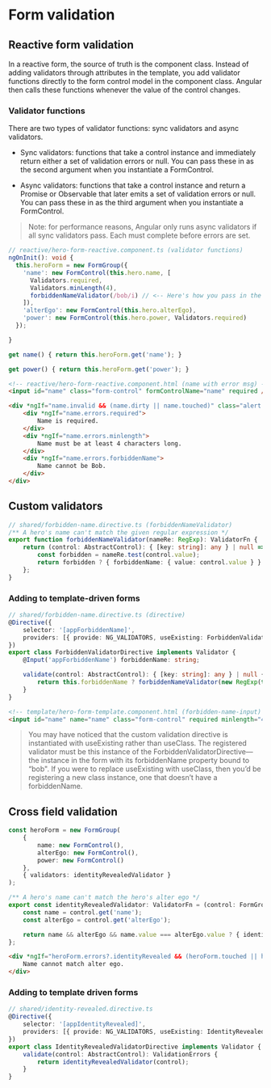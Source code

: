 # Form validation

## Reactive form validation

In a reactive form, the source of truth is the component class. Instead of adding validators through attributes in the template, you add validator functions directly to the form control model in the component class. Angular then calls these functions whenever the value of the control changes.

### Validator functions

There are two types of validator functions: sync validators and async validators.

-   Sync validators: functions that take a control instance and immediately return either a set of validation errors or null. You can pass these in as the second argument when you instantiate a FormControl.

-   Async validators: functions that take a control instance and return a Promise or Observable that later emits a set of validation errors or null. You can pass these in as the third argument when you instantiate a FormControl.

> Note: for performance reasons, Angular only runs async validators if all sync validators pass. Each must complete before errors are set.

```typescript
// reactive/hero-form-reactive.component.ts (validator functions)
ngOnInit(): void {
  this.heroForm = new FormGroup({
    'name': new FormControl(this.hero.name, [
      Validators.required,
      Validators.minLength(4),
      forbiddenNameValidator(/bob/i) // <-- Here's how you pass in the custom validator.
    ]),
    'alterEgo': new FormControl(this.hero.alterEgo),
    'power': new FormControl(this.hero.power, Validators.required)
  });

}

get name() { return this.heroForm.get('name'); }

get power() { return this.heroForm.get('power'); }
```

```html
<!-- reactive/hero-form-reactive.component.html (name with error msg) -->
<input id="name" class="form-control" formControlName="name" required />

<div *ngIf="name.invalid && (name.dirty || name.touched)" class="alert alert-danger">
    <div *ngIf="name.errors.required">
        Name is required.
    </div>
    <div *ngIf="name.errors.minlength">
        Name must be at least 4 characters long.
    </div>
    <div *ngIf="name.errors.forbiddenName">
        Name cannot be Bob.
    </div>
</div>
```

## Custom validators

```typescript
// shared/forbidden-name.directive.ts (forbiddenNameValidator)
/** A hero's name can't match the given regular expression */
export function forbiddenNameValidator(nameRe: RegExp): ValidatorFn {
    return (control: AbstractControl): { [key: string]: any } | null => {
        const forbidden = nameRe.test(control.value);
        return forbidden ? { forbiddenName: { value: control.value } } : null;
    };
}
```

### Adding to template-driven forms

```typescript
// shared/forbidden-name.directive.ts (directive)
@Directive({
    selector: '[appForbiddenName]',
    providers: [{ provide: NG_VALIDATORS, useExisting: ForbiddenValidatorDirective, multi: true }]
})
export class ForbiddenValidatorDirective implements Validator {
    @Input('appForbiddenName') forbiddenName: string;

    validate(control: AbstractControl): { [key: string]: any } | null {
        return this.forbiddenName ? forbiddenNameValidator(new RegExp(this.forbiddenName, 'i'))(control) : null;
    }
}
```

```html
<!-- template/hero-form-template.component.html (forbidden-name-input) -->
<input id="name" name="name" class="form-control" required minlength="4" appForbiddenName="bob" [(ngModel)]="hero.name" #name="ngModel" />
```

> You may have noticed that the custom validation directive is instantiated with useExisting rather than useClass. The registered validator must be this instance of the ForbiddenValidatorDirective—the instance in the form with its forbiddenName property bound to “bob". If you were to replace useExisting with useClass, then you’d be registering a new class instance, one that doesn’t have a forbiddenName.

## Cross field validation

```typescript
const heroForm = new FormGroup(
    {
        name: new FormControl(),
        alterEgo: new FormControl(),
        power: new FormControl()
    },
    { validators: identityRevealedValidator }
);
```

```typescript
/** A hero's name can't match the hero's alter ego */
export const identityRevealedValidator: ValidatorFn = (control: FormGroup): ValidationErrors | null => {
    const name = control.get('name');
    const alterEgo = control.get('alterEgo');

    return name && alterEgo && name.value === alterEgo.value ? { identityRevealed: true } : null;
};
```

```html
<div *ngIf="heroForm.errors?.identityRevealed && (heroForm.touched || heroForm.dirty)" class="cross-validation-error-message alert alert-danger">
    Name cannot match alter ego.
</div>
```

### Adding to template driven forms

```typescript
// shared/identity-revealed.directive.ts
@Directive({
    selector: '[appIdentityRevealed]',
    providers: [{ provide: NG_VALIDATORS, useExisting: IdentityRevealedValidatorDirective, multi: true }]
})
export class IdentityRevealedValidatorDirective implements Validator {
    validate(control: AbstractControl): ValidationErrors {
        return identityRevealedValidator(control);
    }
}
```
